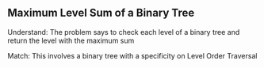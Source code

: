 ## Maximum Level Sum of a Binary Tree
Understand:
The problem says to check each level of a binary tree and return the level with the maximum sum

Match:
This involves a binary tree with a specificity on Level Order Traversal

